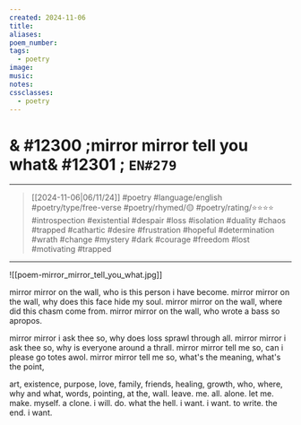 ```yaml
---
created: 2024-11-06
title:
aliases:
poem_number:
tags:
  - poetry
image:
music:
notes:
cssclasses:
  - poetry
---
```

# & #12300 ;mirror mirror tell you what& #12301 ; `EN#279`

---

> [[2024-11-06|06/11/24]]
> #poetry 
> #language/english 
> #poetry/type/free-verse 
> #poetry/rhymed/🟡 
> #poetry/rating/⭐⭐⭐⭐ 
> #introspection #existential #despair #loss #isolation #duality #chaos #trapped #cathartic  #desire #frustration #hopeful #determination #wrath #change #mystery #dark #courage #freedom #lost #motivating #trapped 

---

![[poem-mirror_mirror_tell_you_what.jpg]]

mirror mirror on the wall, who is this person i have become.
mirror mirror on the wall, why does this face hide my soul.
mirror mirror on the wall, where did this chasm come from.
mirror mirror on the wall, who wrote a bass so apropos.

mirror mirror i ask thee so, why does loss sprawl through all.
mirror mirror i ask thee so, why is everyone around a thrall.
mirror mirror tell me so, can i please go totes awol.
mirror mirror tell me so, what's the meaning, what's the point,

art, existence, purpose, love, family, friends, healing, growth,
who, where, why and what, words, pointing, at the, wall.
leave. me. all. alone. 
let me. make. myself. a clone.
i will. do. what the hell. i want.
i want. to write. the end. i want.